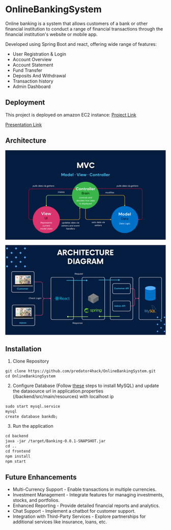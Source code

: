 # OnlineBankingSystem

Online banking is a system that allows customers of a bank or other financial institution to conduct a range of financial transactions through the financial institution's website or mobile app.

Developed using Spring Boot and react, offering wide range of features:

-   User Registration & Login
-   Account Overview
-   Account Statement
-   Fund Transfer
-   Deposits And Withdrawal
-   Transaction history
-   Admin Dashboard

## Deployment

This project is deployed on amazon EC2 instance: [Project Link](http://ec2-107-20-53-146.compute-1.amazonaws.com:3000)

[Presentation Link](https://www.canva.com/design/DAFswtChkpY/Hqjp-K7aNZTCo0d-F4dOqQ/view?utm_content=DAFswtChkpY&utm_campaign=designshare&utm_medium=link&utm_source=publishsharelink)

## Architecture

![mvc](./assets/mvc.png)

![architecture](./assets/architecture.png)

## Installation

1. Clone Repository

```
git clone https://github.com/predator4hack/OnlineBankingSystem.git
cd OnlineBankingSystem
```

2. Configure Database (Follow [these](https://www.digitalocean.com/community/tutorials/how-to-install-mysql-on-ubuntu-20-04) steps to install MySQL) and update the datasource url in application.properties (/backend/src/main/resources) with localhost ip

```
sudo start mysql.service
mysql
create database bankdb;
```

3. Run the application

```
cd backend
java -jar /target/Banking-0.0.1-SNAPSHOT.jar
cd ..
cd frontend
npm install
npm start
```

## Future Enhancements

-   Multi-Currency Support - Enable transactions in multiple currencies.
-   Investment Management - Integrate features for managing investments, stocks, and portfolios.
-   Enhanced Reporting - Provide detailed financial reports and analytics.
-   Chat Support - Implement a chatbot for customer support.
-   Integration with Third-Party Services - Explore partnerships for additional services like insurance, loans, etc.
